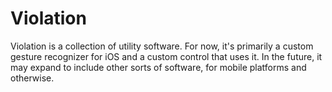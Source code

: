 Violation
=========

Violation is a collection of utility software. For now, it's primarily a custom
gesture recognizer for iOS and a custom control that uses it. In the future, it may
expand to include other sorts of software, for mobile platforms and otherwise.
